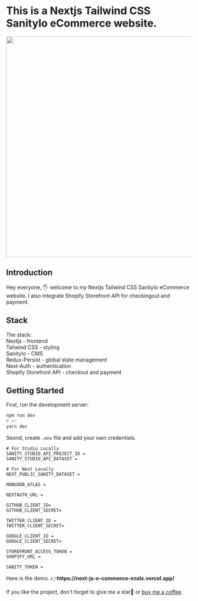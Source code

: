 # This is a Nextjs Tailwind CSS SanityIo eCommerce website.

<img src="https://github.com/xnslx/next-js-e-commerce/blob/master/assets/ezgif.com-gif-maker%20(24).gif" width="600" height="auto">

## Introduction
<p>Hey everyone, 🖐 welcome to my Nextjs Tailwind CSS SanityIo eCommerce website. I also integrate Shopify Storefront API for checkingout and payment.</p>

## Stack
<p>The stack: </br>Nextjs - frontend </br>Tailwind CSS - styling </br> SanityIo - CMS </br> Redux-Persist - global state management </br> Next-Auth - authentication
</br> Shopify Storefront API - checkout and payment</br>
</p>

## Getting Started

First, run the development server:

```bash
npm run dev
# or
yarn dev
```
Seond, create ```.env``` file and add your own credentials.
```
# For Studio Locally
SANITY_STUDIO_API_PROJECT_ID = 
SANITY_STUDIO_API_DATASET = 

# For Next Locally
NEXT_PUBLIC_SANITY_DATASET = 

MONGODB_ATLAS = 

NEXTAUTH_URL = 

GITHUB_CLIENT_ID=
GITHUB_CLIENT_SECRET=

TWITTER_CLIENT_ID = 
TWITTER_CLIENT_SECRET=

GOOGLE_CLIENT_ID = 
GOOGLE_CLIENT_SECRET=

STOREFRONT_ACCESS_TOKEN =
SHOPIFY_URL = 

SANITY_TOKEN = 
```

<p>Here is the demo. 👉<strong>https://next-js-e-commerce-xnslx.vercel.app/</strong></p>

<p>If you like the project, don't forget to give me a star🌟 or <a href="https://www.buymeacoffee.com/xianl">buy me a coffee</a>. </p>
